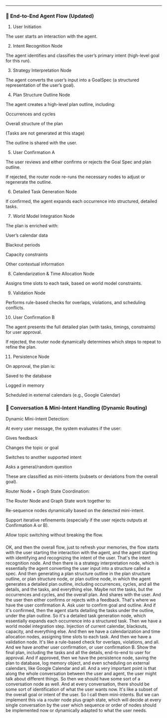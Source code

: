 

---

### 🔹 End-to-End Agent Flow (Updated)

1. User Initiation

The user starts an interaction with the agent.

2. Intent Recognition Node

The agent identifies and classifies the user’s primary intent (high-level goal for this run).

3. Strategy Interpretation Node

The agent converts the user’s input into a GoalSpec (a structured representation of the user’s goal).

4. Plan Structure Outline Node

The agent creates a high-level plan outline, including:

Occurrences and cycles

Overall structure of the plan

(Tasks are not generated at this stage)


The outline is shared with the user.

5. User Confirmation A

The user reviews and either confirms or rejects the Goal Spec and plan outline.

If rejected, the router node re-runs the necessary nodes to adjust or regenerate the outline.

6. Detailed Task Generation Node

If confirmed, the agent expands each occurrence into structured, detailed tasks.

7. World Model Integration Node

The plan is enriched with:

User’s calendar data

Blackout periods

Capacity constraints

Other contextual information

8. Calendarization & Time Allocation Node

Assigns time slots to each task, based on world model constraints.

9. Validation Node

Performs rule-based checks for overlaps, violations, and scheduling conflicts.

10. User Confirmation B

The agent presents the full detailed plan (with tasks, timings, constraints) for user approval.

If rejected, the router node dynamically determines which steps to repeat to refine the plan.

11. Persistence Node

On approval, the plan is:

Saved to the database

Logged in memory

Scheduled in external calendars (e.g., Google Calendar)

### 🔹 Conversation & Mini-Intent Handling (Dynamic Routing)

Dynamic Mini-Intent Detection:

At every user message, the system evaluates if the user:

Gives feedback

Changes the topic or goal

Switches to another supported intent

Asks a general/random question


These are classified as mini-intents (subsets or deviations from the overall goal).


Router Node + Graph State Coordination:

The Router Node and Graph State work together to:

Re-sequence nodes dynamically based on the detected mini-intent.

Support iterative refinements (especially if the user rejects outputs at Confirmation A or B).

Allow topic switching without breaking the flow.



### 

OK, and then the overall flow, just to refresh your memories, the flow starts with the user starting the interaction with the agent, and the agent starting with identifying and recognizing the intent of the user. That's the intent recognition node. And then there is a strategy interpretation node, which is essentially the agent converting the user input into a structure called a spec. And then generating a plan structure outline in the plan structure outline, or plan structure node, or plan outline node, in which the agent generates a detailed plan outline, including occurrences, cycles, and all the details, and the tasks, and everything else. Maybe not the tasks, but the occurrences and cycles, and the overall plan. And shares with the user. And the user then either confirms or rejects with a feedback. That's where we have the user confirmation A. Ask user to confirm goal and outline. And if it's confirmed, then the agent starts detailing the tasks under the outline, under the plan outline. So it's a detailed task generation node, which essentially expands each occurrence into a structured task. Then we have a world model integration step. Injection of current calendar, blackouts, capacity, and everything else. And then we have a calendarization and time allocation nodes, assigning time slots to each task. And then we have a validation node. It's like a rule-based check for overlaps, violations, and all. And we have another user confirmation, or user confirmation B. Show the final plan, including the tasks and all the details, end-to-end to user for approval. And if approved, then we have the persistence node, saving the plan to database, log memory object, and even scheduling on external calendars, like Google Calendar and all. And a very important point is that along the whole conversation between the user and agent, the user might talk about different things. So then we should have some sort of a conversation node as well. And at every conversation, there should be some sort of identification of what the user wants now. It's like a subset of the overall goal or intent of the user. So I call them mini-intents. But we can implement this via a router node plus graph state, which will decide at every single conversation by the user which sequence or order of nodes should be implemented now or dynamically adapted to what the user needs.

